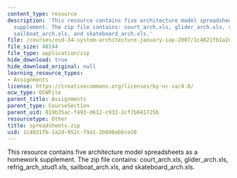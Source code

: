 ```yaml
---
content_type: resource
description: 'This resource contains five architecture model spreadsheets as a homework
  supplement. The zip file contains: court_arch.xls, glider_arch.xls, refrig_arch_stud1.xls,
  sailboat_arch.xls, and skateboard_arch.xls.'
file: /courses/esd-34-system-architecture-january-iap-2007/1c4021fb1a2d952cf9a12b696eb6ce20_spreadsheets.zip
file_size: 40144
file_type: application/zip
hide_download: true
hide_download_original: null
learning_resource_types:
- Assignments
license: https://creativecommons.org/licenses/by-nc-sa/4.0/
ocw_type: OCWFile
parent_title: Assignments
parent_type: CourseSection
parent_uid: 819b35ac-f493-d612-c932-1cf7b041725b
resourcetype: Other
title: spreadsheets.zip
uid: 1c4021fb-1a2d-952c-f9a1-2b696eb6ce20
---
```

This resource contains five architecture model spreadsheets as a homework supplement. The zip file contains: court_arch.xls, glider_arch.xls, refrig_arch_stud1.xls, sailboat_arch.xls, and skateboard_arch.xls.